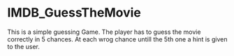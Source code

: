 # IMDB_GuessTheMovie

This is a simple guessing Game. The player has to guess the movie correctly in 5 chances. At each wrog chance untill the 5th one a hint is given to the user.
